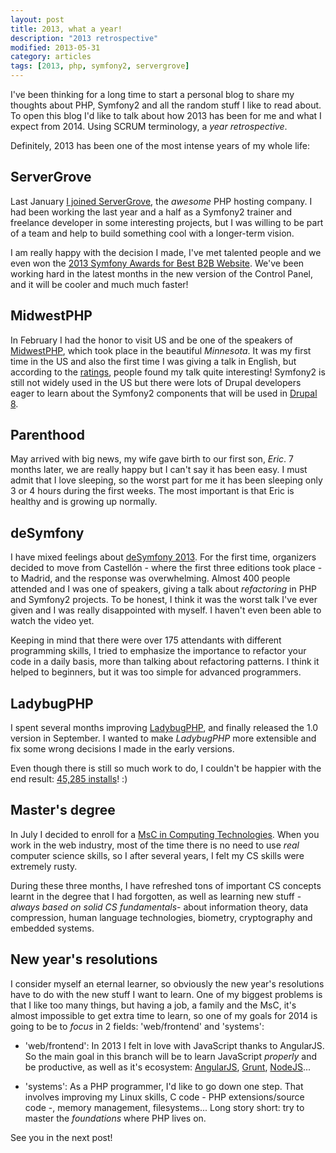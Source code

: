 ```yaml
---
layout: post
title: 2013, what a year!
description: "2013 retrospective"
modified: 2013-05-31
category: articles
tags: [2013, php, symfony2, servergrove]
---
```


I've been thinking for a long time to start a personal blog to share my thoughts about PHP, Symfony2 and all the random
stuff I like to read about. To open this blog I'd like to talk about how 2013 has been for me and what I expect from 2014.
Using SCRUM terminology, a *year retrospective*.

Definitely, 2013 has been one of the most intense years of my whole life:

## ServerGrove

Last January [I joined ServerGrove](http://blog.servergrove.com/2013/01/03/raul-fraile-joins-servergrove/), the *awesome*
PHP hosting company. I had been working the last year and a half as a Symfony2 trainer and freelance developer in some
interesting projects, but I was willing to be part of a team and help to build something cool with a longer-term vision.

I am really happy with the decision I made, I've met talented people and we even won the [2013 Symfony Awards for Best
B2B Website](http://blog.servergrove.com/2013/12/13/call-us-award-winning/). We've been working hard in the latest months
in the new version of the Control Panel, and it will be cooler and much much faster!

## MidwestPHP

In February I had the honor to visit US and be one of the speakers of [MidwestPHP](http://midwestphp.org/), which took
place in the beautiful *Minnesota*. It was my first time in the US and also the first time I was giving a talk in English,
but according to the [ratings](https://joind.in/talk/view/8225), people found my talk quite interesting! Symfony2 is
still not widely used in the US but there were lots of Drupal developers eager to learn about the Symfony2 components
that will be used in [Drupal 8](https://drupal.org/).

## Parenthood

May arrived with big news, my wife gave birth to our first son, *Eric*. 7 months later, we are really happy but I can't
say it has been easy. I must admit that I love sleeping, so the worst part for me it has been sleeping only 3 or 4 hours
during the first weeks. The most important is that Eric is healthy and is growing up normally.

## deSymfony

I have mixed feelings about [deSymfony 2013](http://desymfony.com/). For the first time, organizers decided to move from
Castellón - where the first three editions took place - to Madrid, and the response was overwhelming. Almost 400 people
attended and I was one of speakers, giving a talk about _refactoring_ in PHP and Symfony2 projects. To be honest, I think
it was the worst talk I've ever given and I was really disappointed with myself. I haven't even been able to watch the
video yet.

Keeping in mind that there were over 175 attendants with different programming skills, I tried to emphasize the importance
to refactor your code in a daily basis, more than talking about refactoring patterns. I think it helped to beginners, but
it was too simple for advanced programmers.

## LadybugPHP

I spent several months improving [LadybugPHP](https://github.com/raulfraile/ladybug), and finally released the 1.0 version
in September. I wanted to make *LadybugPHP* more extensible and fix some wrong decisions I made in the early versions.

Even though there is still so much work to do, I couldn't be happier with the end result:
[45,285 installs](https://packagist.org/packages/raulfraile/ladybug)! :)

## Master's degree

In July I decided to enroll for a [MsC in Computing Technologies](http://cvnet.cpd.ua.es/webcvnet/planestudio/planestudiond.aspx?plan=D031&Lengua=E#).
When you work in the web industry, most of the time there is no need to use *real* computer science skills, so I after
several years, I felt my CS skills were extremely rusty.

During these three months, I have refreshed tons of important CS concepts learnt in the degree that I had forgotten, as well
as learning new stuff - *always based on solid CS fundamentals*- about information theory, data compression, human language
technologies, biometry, cryptography and embedded systems.

## New year's resolutions

I consider myself an eternal learner, so obviously the new year's resolutions have to do with the new stuff I want to learn.
One of my biggest problems is that I like too many things, but having a job, a family and the MsC, it's almost impossible
to get extra time to learn, so one of my goals for 2014 is going to be to *focus* in 2 fields: 'web/frontend' and
'systems':

- 'web/frontend': In 2013 I felt in love with JavaScript thanks to AngularJS. So the main goal in this branch will be to learn
JavaScript *properly* and be productive, as well as it's ecosystem: [AngularJS](http://angularjs.org/), [Grunt](http://gruntjs.com/),
[NodeJS](http://nodejs.org/)...

- 'systems': As a PHP programmer, I'd like to go down one step. That involves improving my Linux skills, C code - PHP
extensions/source code -, memory management, filesystems... Long story short: try to master the *foundations* where PHP
lives on.

See you in the next post!